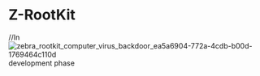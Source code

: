 # Z-RootKit
//In ![zebra_rootkit_computer_virus_backdoor_ea5a6904-772a-4cdb-b00d-1769464c110d](https://user-images.githubusercontent.com/75133897/211194761-4b3a0eef-4d42-4637-80ee-f58aea6624bb.png)
development phase
